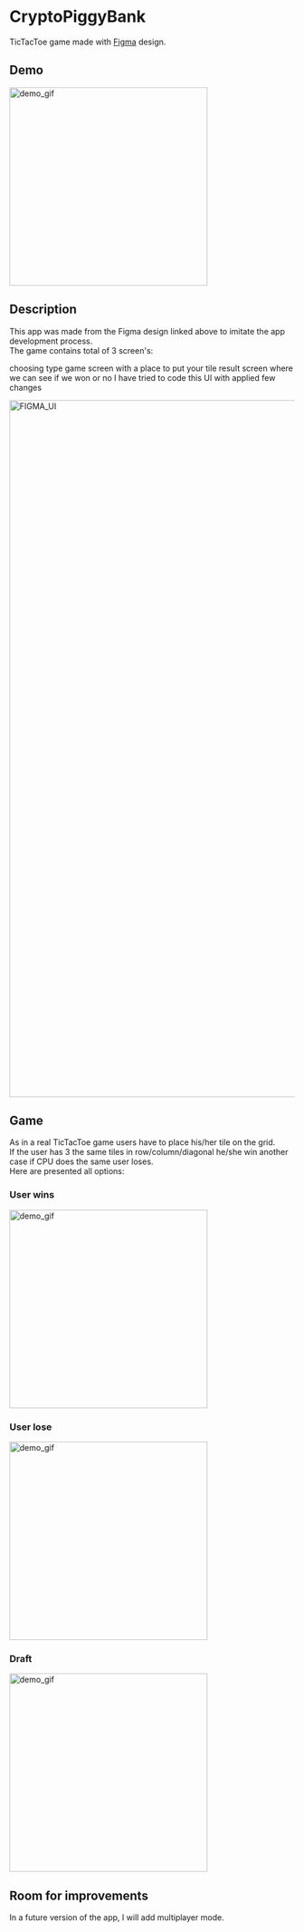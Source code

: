 # CryptoPiggyBank
TicTacToe game made with [Figma](https://www.figma.com/community/file/950288920087501966) design. </br>

## Demo

<img src="readme_files/TTT_demo.gif" alt="demo_gif" width="350"/> 

## Description

This app was made from the Figma design linked above to imitate the app development process. </br>
The game contains total of 3 screen's:

choosing type
game screen with a place to put your tile
result screen where we can see if we won or no
I have tried to code this UI with applied few changes

<img src="readme_files/figma.png" alt="FIGMA_UI" width="1230"/> 


## Game
As in a real TicTacToe game users have to place his/her tile on the grid. </br>
If the user has 3 the same tiles in row/column/diagonal he/she win another case if CPU does the same user loses. </br>
Here are presented all options:

### User wins
<img src="readme_files/TTT_win.gif" alt="demo_gif" width="350"/> </br>

### User lose
<img src="readme_files/TTT_lose.gif" alt="demo_gif" width="350"/> </br>

### Draft
<img src="readme_files/TTT_draft.gif" alt="demo_gif" width="350"/> </br>

## Room for improvements

In a future version of the app, I will add multiplayer mode.

